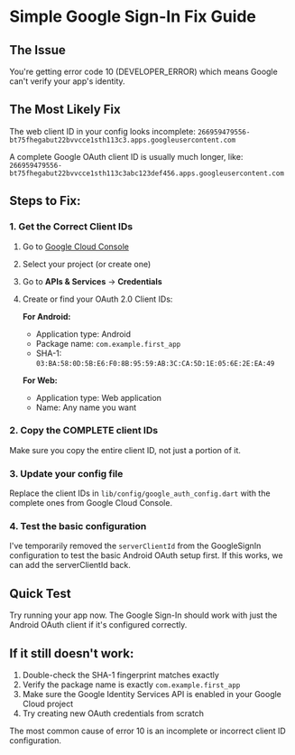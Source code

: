 # Simple Google Sign-In Fix Guide

## The Issue
You're getting error code 10 (DEVELOPER_ERROR) which means Google can't verify your app's identity.

## The Most Likely Fix

The web client ID in your config looks incomplete:
`266959479556-bt75fhegabut22bvvcce1sth113c3.apps.googleusercontent.com`

A complete Google OAuth client ID is usually much longer, like:
`266959479556-bt75fhegabut22bvvcce1sth113c3abc123def456.apps.googleusercontent.com`

## Steps to Fix:

### 1. Get the Correct Client IDs

1. Go to [Google Cloud Console](https://console.cloud.google.com/)
2. Select your project (or create one)
3. Go to **APIs & Services** → **Credentials**
4. Create or find your OAuth 2.0 Client IDs:

   **For Android:**
   - Application type: Android
   - Package name: `com.example.first_app`
   - SHA-1: `03:BA:58:0D:5B:E6:F0:8B:95:59:AB:3C:CA:5D:1E:05:6E:2E:EA:49`

   **For Web:**
   - Application type: Web application
   - Name: Any name you want

### 2. Copy the COMPLETE client IDs

Make sure you copy the entire client ID, not just a portion of it.

### 3. Update your config file

Replace the client IDs in `lib/config/google_auth_config.dart` with the complete ones from Google Cloud Console.

### 4. Test the basic configuration

I've temporarily removed the `serverClientId` from the GoogleSignIn configuration to test the basic Android OAuth setup first. If this works, we can add the serverClientId back.

## Quick Test

Try running your app now. The Google Sign-In should work with just the Android OAuth client if it's configured correctly.

## If it still doesn't work:

1. Double-check the SHA-1 fingerprint matches exactly
2. Verify the package name is exactly `com.example.first_app`
3. Make sure the Google Identity Services API is enabled in your Google Cloud project
4. Try creating new OAuth credentials from scratch

The most common cause of error 10 is an incomplete or incorrect client ID configuration.
